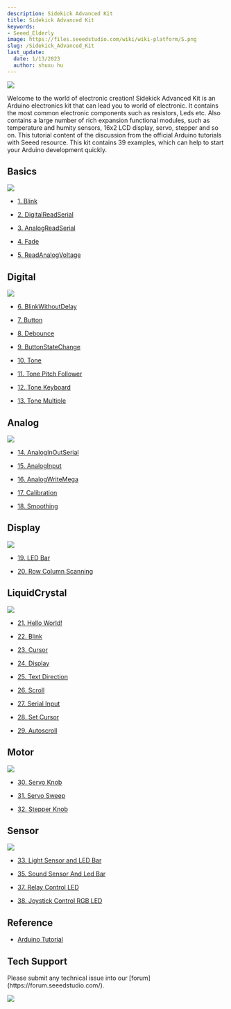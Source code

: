 ```yaml
---
description: Sidekick Advanced Kit
title: Sidekick Advanced Kit
keywords:
- Seeed_Elderly
image: https://files.seeedstudio.com/wiki/wiki-platform/S.png
slug: /Sidekick_Advanced_Kit
last_update:
  date: 1/13/2023
  author: shuxu hu
---
```


![](https://files.seeedstudio.com/wiki/Sidekick_Advanced_Kit/img/SKP-0.jpg)

Welcome to the world of electronic creation! Sidekick Advanced Kit is an Arduino electronics kit that can lead you to world of electronic. It contains the most common electronic components such as resistors, Leds etc. Also contains a large number of rich expansion functional modules, such as temperature and humity sensors, 16x2 LCD display, servo, stepper and so on. This tutorial content of the discussion from the official Arduino tutorials with Seeed resource. This kit contains 39 examples, which can help to start your Arduino development quickly.

##   Basics


![](https://files.seeedstudio.com/wiki/Sidekick_Advanced_Kit/img/SKP-1.jpg)


*   [1. Blink](https://arduino.cc/en/Tutorial/Blink)

*   [2. DigitalReadSerial](https://arduino.cc/en/Tutorial/DigitalReadSerial)

*   [3. AnalogReadSerial](https://arduino.cc/en/Tutorial/AnalogReadSerial)

*   [4. Fade](https://arduino.cc/en/Tutorial/Fade)

*   [5. ReadAnalogVoltage](https://arduino.cc/en/Tutorial/ReadAnalogVoltage)

##   Digital


![](https://files.seeedstudio.com/wiki/Sidekick_Advanced_Kit/img/SKP-2.jpg)

*   [6. BlinkWithoutDelay](https://arduino.cc/en/Tutorial/BlinkWithoutDelay)

*   [7. Button](https://arduino.cc/en/Tutorial/Button)

*   [8. Debounce](https://arduino.cc/en/Tutorial/Debounce)

*   [9. ButtonStateChange](https://arduino.cc/en/Tutorial/ButtonStateChange)

*   [10. Tone](https://arduino.cc/en/Tutorial/Tone)

*   [11. Tone Pitch Follower](https://arduino.cc/en/Tutorial/Tone2)

*   [12. Tone Keyboard](https://arduino.cc/en/Tutorial/Tone3)

*   [13. Tone Multiple](https://arduino.cc/en/Tutorial/Tone4)

##   Analog

![](https://files.seeedstudio.com/wiki/Sidekick_Advanced_Kit/img/SKP-3.jpg)

*   [14. AnalogInOutSerial](https://arduino.cc/en/Tutorial/AnalogInOutSerial)

*   [15. AnalogInput](https://arduino.cc/en/Tutorial/AnalogInput)

*   [16. AnalogWriteMega](https://arduino.cc/en/Tutorial/AnalogWriteMega)

*   [17. Calibration](https://arduino.cc/en/Tutorial/Calibration)

*   [18. Smoothing](https://arduino.cc/en/Tutorial/Smoothing)

##   Display

![](https://files.seeedstudio.com/wiki/Sidekick_Advanced_Kit/img/SKP-4.jpg)


*   [19. LED Bar](https://arduino.cc/en/Tutorial/BarGraph)

*   [20. Row Column Scanning](https://arduino.cc/en/Tutorial/RowColumnScanning)

##   LiquidCrystal

![](https://files.seeedstudio.com/wiki/Sidekick_Advanced_Kit/img/SKP-5.jpg)


*   [21. Hello World!](https://arduino.cc/en/Tutorial/LiquidCrystal)

*   [22. Blink](https://arduino.cc/en/Tutorial/LiquidCrystalBlink)

*   [23. Cursor](https://arduino.cc/en/Tutorial/LiquidCrystalCursor)

*   [24. Display](https://arduino.cc/en/Tutorial/LiquidCrystalDisplay)

*   [25. Text Direction](https://arduino.cc/en/Tutorial/LiquidCrystalTextDirection)

*   [26. Scroll](https://arduino.cc/en/Tutorial/LiquidCrystalScroll)

*   [27. Serial Input](https://arduino.cc/en/Tutorial/LiquidCrystalSerial)

*   [28. Set Cursor](https://arduino.cc/en/Tutorial/LiquidCrystalSetCursor)

*   [29. Autoscroll](https://arduino.cc/en/Tutorial/LiquidCrystalAutoscroll)

##   Motor

![](https://files.seeedstudio.com/wiki/Sidekick_Advanced_Kit/img/SKP-6.jpg)


*   [30. Servo Knob](https://arduino.cc/en/Tutorial/Knob)

*   [31. Servo Sweep](https://arduino.cc/en/Tutorial/Sweep)

*   [32. Stepper Knob](https://arduino.cc/en/Tutorial/MotorKnob)

##   Sensor

![](https://files.seeedstudio.com/wiki/Sidekick_Advanced_Kit/img/SKP-7.jpg)


*   [33. Light Sensor and LED Bar](https://seeeddoc.github.io/Light_Sensor_and_LED_Bar/)



*   [35. Sound Sensor And Led Bar](https://seeeddoc.github.io/Sound_Sensor_And_LED_Bar/)


*   [37. Relay Control LED](https://seeeddoc.github.io/Relay_Control_LED/)

*   [38. Joystick Control RGB LED](https://seeeddoc.github.io/Joystick_Control_RGB_Led/)


##   Reference

*   [Arduino Tutorial](https://arduino.cc/en/Tutorial/HomePage)

## Tech Support
<div>
  Please submit any technical issue into our [forum](https://forum.seeedstudio.com/). <br /><p style={{textAlign: 'center'}}><a href="https://www.seeedstudio.com/act-4.html?utm_source=wiki&utm_medium=wikibanner&utm_campaign=newproducts" target="_blank"><img src="https://files.seeedstudio.com/wiki/Wiki_Banner/new_product.jpg" /></a></p>
</div>
